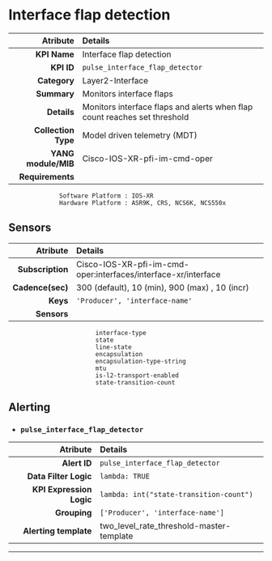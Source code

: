 
Interface flap detection
====
Atribute|Details
---:|:---
**KPI Name**    | Interface flap detection
**KPI ID**      | `pulse_interface_flap_detector`
**Category**    | Layer2-Interface
**Summary**     | Monitors interface flaps
**Details**     | Monitors interface flaps and alerts when flap count reaches set threshold
**Collection Type** | Model driven telemetry (MDT)
**YANG module/MIB** | Cisco-IOS-XR-pfi-im-cmd-oper
**Requirements**    |
                  Software Platform : IOS-XR
                  Hardware Platform : ASR9K, CRS, NCS6K, NCS550x
Sensors
---
Atribute|Details
---:|:---
**Subscription** | Cisco-IOS-XR-pfi-im-cmd-oper:interfaces/interface-xr/interface
**Cadence(sec)** | 300 (default), 10 (min), 900 (max) , 10 (incr)
**Keys**         | `'Producer', 'interface-name'`
**Sensors**      |
                            interface-type
                            state
                            line-state
                            encapsulation
                            encapsulation-type-string
                            mtu
                            is-l2-transport-enabled
                            state-transition-count
     
Alerting
---

* ### `pulse_interface_flap_detector`
Atribute|Details
---:|:---
**Alert ID**             | ```pulse_interface_flap_detector```
**Data Filter Logic**    | ```lambda: TRUE```
**KPI Expression Logic** | ```lambda: int("state-transition-count")```
**Grouping**             | ```['Producer', 'interface-name']```
**Alerting template**    | two_level_rate_threshold-master-template
---

